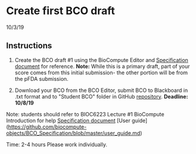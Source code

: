 Create first BCO draft
===================================
10/3/19

## Instructions
1. Create the  BCO draft #1 using the BioCompute Editor and [Specification document](https://github.com/biocompute-objects/BCO_Specification) for reference. **Note:** While this is a primary draft, part of your score comes from this initial submission- the other portion will be from the pFDA submission.

2. Download your BCO from the BCO Editor, submit  BCO to Blackboard in .txt format and to "Student BCO" folder in GitHub [repository](https://github.com/biocompute-objects/GW-SMHS-BIOC6223). 
**Deadline: 10/8/19**

Note: students should refer to 
  BIOC6223 Lecture #1 BioCompute Introduction for help
  [Specification document](https://github.com/biocompute-objects/BCO_Specification)
  [User guide] (https://github.com/biocompute-objects/BCO_Specification/blob/master/user_guide.md)
  
Time: 2-4 hours
Please work individually.


